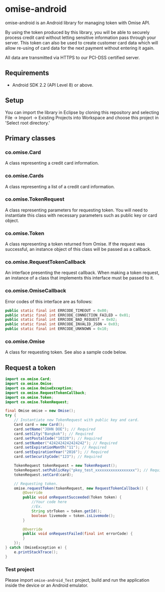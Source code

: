 # omise-android
omise-android is an Android library for managing token with Omise API.

By using the token produced by this library, you will be able to securely process credit card without letting sensitive information pass through your server. This token can also be used to create customer card data which will allow re-using of card data for the next payment without entering it again.

All data are transmitted via HTTPS to our PCI-DSS certified server.

## Requirements
* Android SDK 2.2 (API Level 8) or above.

## Setup
You can import the library in Eclipse by cloning this repository and selecting File -> Import -> Existing Projects into Workspace and choose this project in 'Select root directory.'

## Primary classes
### co.omise.Card
A class representing a credit card information.

### co.omise.Cards
A class representing a list of a credit card information.

### co.omise.TokenRequest
A class representing parameters for requesting token. You will need to instantiate this class with necessary parameters such as public key or card object.

### co.omise.Token
A class representing a token returned from Omise. If the request was successful, an instance object of this class will be passed as a callback.

### co.omise.RequestTokenCallback
An interface presenting the request callback. When making a token request, an instance of a class that implements this interface must be passed to it.

### co.omise.OmiseCallback
Error codes of this interface are as follows:

```java
public static final int ERRCODE_TIMEOUT = 0x00;
public static final int ERRCODE_CONNECTION_FAILED = 0x01;
public static final int ERRCODE_BAD_REQUEST = 0x02;
public static final int ERRCODE_INVALID_JSON = 0x03;
public static final int ERRCODE_UNKNOWN = 0x10;
```

### co.omise.Omise
A class for requesting token. See also a sample code below.

## Request a token

```java
import co.omise.Card;
import co.omise.Omise;
import co.omise.OmiseException;
import co.omise.RequestTokenCallback;
import co.omise.Token;
import co.omise.TokenRequest;

final Omise omise = new Omise();
try {
    // Instantiate new TokenRequest with public key and card.
    Card card = new Card();
    card.setName("JOHN DOE"); // Required
    card.setCity("Bangkok"); // Required
    card.setPostalCode("10320"); // Required
    card.setNumber("4242424242424242"); // Required
    card.setExpirationMonth("11"); // Required
    card.setExpirationYear("2016"); // Required
    card.setSecurityCode("123"); // Required

    TokenRequest tokenRequest = new TokenRequest();
    tokenRequest.setPublicKey("pkey_test_xxxxxxxxxxxxxxxxxx"); // Required
    tokenRequest.setCard(card);

    // Requesting token.
    omise.requestToken(tokenRequest, new RequestTokenCallback() {
        @Override
        public void onRequestSucceeded(Token token) {
            //Your code here
            //Ex.
            String strToken = token.getId();
            boolean livemode = token.isLivemode();
        }

        @Override
        public void onRequestFailed(final int errorCode) {
        }
    });
} catch (OmiseException e) {
    e.printStackTrace();
}
```

### Test project
Please import `omise-android_Test` project, build and run the application inside the device or an Android emulator.
